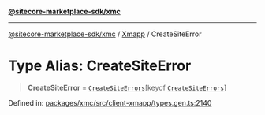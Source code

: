 [**@sitecore-marketplace-sdk/xmc**](../../../../README.md)

***

[@sitecore-marketplace-sdk/xmc](../../../../README.md) / [Xmapp](../README.md) / CreateSiteError

# Type Alias: CreateSiteError

> **CreateSiteError** = [`CreateSiteErrors`](CreateSiteErrors.md)\[keyof [`CreateSiteErrors`](CreateSiteErrors.md)\]

Defined in: [packages/xmc/src/client-xmapp/types.gen.ts:2140](https://github.com/Sitecore/marketplace-sdk/blob/main/packages/xmc/src/client-xmapp/types.gen.ts#L2140)
